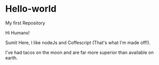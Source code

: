 # Hello-world
My first Repository

Hi Humans!

Sumit Here, I like nodeJs and Coffescript (That's what I'm made off!).

I've had tacos on the moon and are far more superior than available on earth.
